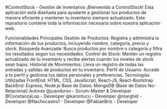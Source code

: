 #ControlStock - Gestión de Inventarios
¡Bienvenido a ControlStock! Esta aplicación está diseñada para ayudarte a gestionar tus productos de manera eficiente y mantener tu inventario siempre actualizado. Este repositorio contiene toda la información necesaria sobre nuestra aplicación web.

Funcionalidades Principales
Gestión de Productos: Registra y administra la información de tus productos, incluyendo nombre, categoría, precio y stock.
Búsqueda Avanzada: Busca productos por nombre o categoría y filtra los resultados según tus necesidades.
Control de Stock: Mantén un registro actualizado de tu inventario y recibe alertas cuando los niveles de stock sean bajos.
Historial de Movimientos: Lleva un registro de todas las entradas y salidas de productos en tu inventario.
Perfil de Usuario: Accede a tu perfil y gestiona tus datos personales y preferencias.
Tecnologías Utilizadas
FrontEnd: HTML, CSS, JavaScript, React-JS, React-Bootstrap
BackEnd: Express, Node.js
Base de Datos: MongoDB (Base de Datos No-Relacional)
Autores
@juandurso - Scrum-Master & Developer
@ConstanzaLop - Developer
@karimtucu - Developer
@marghid - Developer
@Nachocastro1 - Developer
@FabianBriz - Developer
